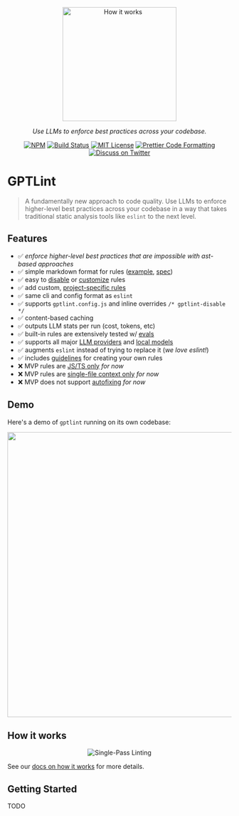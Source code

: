 <p align="center">
  <img alt="How it works" src="https://raw.githubusercontent.com/gptlint/gptlint/main/media/gptlint-logo.png" width="256">
</p>

<p align="center">
  <em>Use LLMs to enforce best practices across your codebase.</em>
</p>

<p align="center">
  <a href="https://www.npmjs.com/package/gptlint"><img alt="NPM" src="https://img.shields.io/npm/v/gptlint.svg" /></a> <a href="https://github.com/gptlint/gptlint/actions/workflows/test.yml"><img alt="Build Status" src="https://github.com/gptlint/gptlint/actions/workflows/main.yml/badge.svg" /></a> <a href="https://github.com/gptlint/gptlint/blob/main/license"><img alt="MIT License" src="https://img.shields.io/badge/license-MIT-blue" /></a> <a href="https://prettier.io"><img alt="Prettier Code Formatting" src="https://img.shields.io/badge/code_style-prettier-brightgreen.svg" /></a> <a href="https://twitter.com/transitive_bs"><img alt="Discuss on Twitter" src="https://img.shields.io/badge/twitter-discussion-blue" /></a>
</p>

# GPTLint

> A fundamentally new approach to code quality. Use LLMs to enforce higher-level best practices across your codebase in a way that takes traditional static analysis tools like `eslint` to the next level.

## Features

- ✅️ _enforce higher-level best practices that are impossible with ast-based approaches_
- ✅️ simple markdown format for rules ([example](https://github.com/gptlint/gptlint/tree/main/rules/prefer-array-at-negative-indexing.md), [spec](./guide/rule-spec.md))
- ✅️ easy to [disable](./faq.md#how-can-i-disable-a-rule) or [customize](#how-can-i-customize-a-built-in-rule-) rules
- ✅️ add custom, [project-specific rules](./guide/rule-guidelines.md#project-specific-rules)
- ✅️ same cli and config format as `eslint`
- ✅️ supports `gptlint.config.js` and inline overrides `/* gptlint-disable */`
- ✅️ content-based caching
- ✅️ outputs LLM stats per run (cost, tokens, etc)
- ✅️ built-in rules are extensively tested w/ [evals](./guide/how-it-works.md#evals)
- ✅️ supports all major [LLM providers](./guide/llm-providers.md) and [local models](./guide/llm-providers.md#local-models)
- ✅️ augments `eslint` instead of trying to replace it (_we love eslint!_)
- ✅️ includes [guidelines](./guide/rule-guidelines.md) for creating your own rules
- ❌ MVP rules are [JS/TS only](./limitations.md#rules-in-the-mvp-are-jsts-only) _for now_
- ❌ MVP rules are [single-file context only](./limitations.md#rules-in-the-mvp-are-single-file-only) _for now_
- ❌ MVP does not support [autofixing](./limitations.md#the-mvp-does-not-support-autofixing-lint-errors) _for now_

## Demo

Here's a demo of `gptlint` running on its own codebase:

<p align="center">
  <img width="640" src="https://github.com/gptlint/gptlint/tree/main/docs/public/demo.svg">
</p>

## How it works

<p align="center">
  <img alt="Single-Pass Linting" src="/how-gptlint-works.png">
</p>

See our [docs on how it works](./guide/how-it-works.md) for more details.

## Getting Started

TODO
